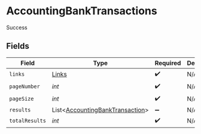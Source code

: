 # AccountingBankTransactions

Success


## Fields

| Field                                                                               | Type                                                                                | Required                                                                            | Description                                                                         |
| ----------------------------------------------------------------------------------- | ----------------------------------------------------------------------------------- | ----------------------------------------------------------------------------------- | ----------------------------------------------------------------------------------- |
| `links`                                                                             | [Links](../../models/shared/Links.md)                                               | :heavy_check_mark:                                                                  | N/A                                                                                 |
| `pageNumber`                                                                        | *int*                                                                               | :heavy_check_mark:                                                                  | N/A                                                                                 |
| `pageSize`                                                                          | *int*                                                                               | :heavy_check_mark:                                                                  | N/A                                                                                 |
| `results`                                                                           | List<[AccountingBankTransaction](../../models/shared/AccountingBankTransaction.md)> | :heavy_minus_sign:                                                                  | N/A                                                                                 |
| `totalResults`                                                                      | *int*                                                                               | :heavy_check_mark:                                                                  | N/A                                                                                 |
